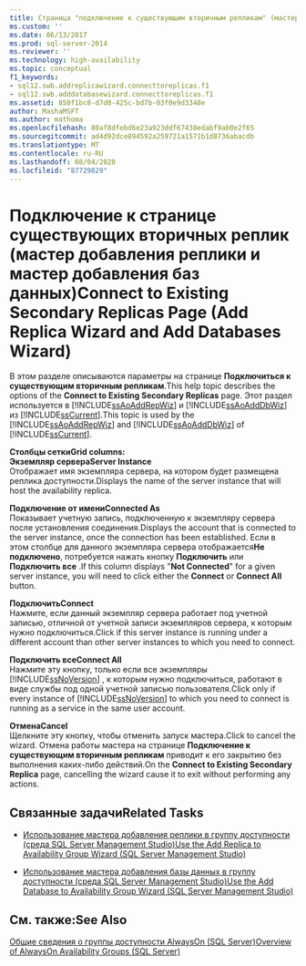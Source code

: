 ```yaml
---
title: Страница "подключение к существующим вторичным репликам" (мастер добавления реплики и мастера добавления баз данных) | Документация Майкрософт
ms.custom: ''
ms.date: 06/13/2017
ms.prod: sql-server-2014
ms.reviewer: ''
ms.technology: high-availability
ms.topic: conceptual
f1_keywords:
- sql12.swb.addreplicawizard.connecttoreplicas.f1
- sql12.swb.adddatabasewizard.connecttoreplicas.f1
ms.assetid: 850f1bc8-d7d0-425c-bd7b-03f0e9d3348e
author: MashaMSFT
ms.author: mathoma
ms.openlocfilehash: 80af8dfebd6e23a923ddf67438edabf9ab0e2f65
ms.sourcegitcommit: ad4d92dce894592a259721a1571b1d8736abacdb
ms.translationtype: MT
ms.contentlocale: ru-RU
ms.lasthandoff: 08/04/2020
ms.locfileid: "87729829"
---
```

# <a name="connect-to-existing-secondary-replicas-page-add-replica-wizard-and-add-databases-wizard"></a><span data-ttu-id="d6b09-102">Подключение к странице существующих вторичных реплик (мастер добавления реплики и мастер добавления баз данных)</span><span class="sxs-lookup"><span data-stu-id="d6b09-102">Connect to Existing Secondary Replicas Page (Add Replica Wizard and Add Databases Wizard)</span></span>
  <span data-ttu-id="d6b09-103"> В этом разделе описываются параметры на странице **Подключиться к существующим вторичным репликам**.</span><span class="sxs-lookup"><span data-stu-id="d6b09-103">This help topic describes the options of the **Connect to Existing Secondary Replicas** page.</span></span> <span data-ttu-id="d6b09-104">Этот раздел используется в [!INCLUDE[ssAoAddRepWiz](../../../includes/ssaoaddrepwiz-md.md)] и [!INCLUDE[ssAoAddDbWiz](../../../includes/ssaoadddbwiz-md.md)] из [!INCLUDE[ssCurrent](../../../includes/sscurrent-md.md)].</span><span class="sxs-lookup"><span data-stu-id="d6b09-104">This topic is used by the [!INCLUDE[ssAoAddRepWiz](../../../includes/ssaoaddrepwiz-md.md)] and [!INCLUDE[ssAoAddDbWiz](../../../includes/ssaoadddbwiz-md.md)] of [!INCLUDE[ssCurrent](../../../includes/sscurrent-md.md)].</span></span>  
  
 <span data-ttu-id="d6b09-105">**Столбцы сетки**</span><span class="sxs-lookup"><span data-stu-id="d6b09-105">**Grid columns:**</span></span>  
 <span data-ttu-id="d6b09-106">**Экземпляр сервера**</span><span class="sxs-lookup"><span data-stu-id="d6b09-106">**Server Instance**</span></span>  
 <span data-ttu-id="d6b09-107">Отображает имя экземпляра сервера, на котором будет размещена реплика доступности.</span><span class="sxs-lookup"><span data-stu-id="d6b09-107">Displays the name of the server instance that will host the availability replica.</span></span>  
  
 <span data-ttu-id="d6b09-108">**Подключение от имени**</span><span class="sxs-lookup"><span data-stu-id="d6b09-108">**Connected As**</span></span>  
 <span data-ttu-id="d6b09-109">Показывает учетную запись, подключенную к экземпляру сервера после установления соединения.</span><span class="sxs-lookup"><span data-stu-id="d6b09-109">Displays the account that is connected to the server instance, once the connection has been established.</span></span> <span data-ttu-id="d6b09-110">Если в этом столбце для данного экземпляра сервера отображается**Не подключено**, потребуется нажать кнопку **Подключить** или **Подключить все** .</span><span class="sxs-lookup"><span data-stu-id="d6b09-110">If this column displays "**Not Connected**" for a given server instance, you will need to click either the **Connect** or **Connect All** button.</span></span>  
  
 <span data-ttu-id="d6b09-111">**Подключить**</span><span class="sxs-lookup"><span data-stu-id="d6b09-111">**Connect**</span></span>  
 <span data-ttu-id="d6b09-112">Нажмите, если данный экземпляр сервера работает под учетной записью, отличной от учетной записи экземпляров сервера, к которым нужно подключиться.</span><span class="sxs-lookup"><span data-stu-id="d6b09-112">Click if this server instance is running under a different account than other server instances to which you need to connect.</span></span>  
  
 <span data-ttu-id="d6b09-113">**Подключить все**</span><span class="sxs-lookup"><span data-stu-id="d6b09-113">**Connect All**</span></span>  
 <span data-ttu-id="d6b09-114">Нажмите эту кнопку, только если все экземпляры [!INCLUDE[ssNoVersion](../../../includes/ssnoversion-md.md)] , к которым нужно подключиться, работают в виде службы под одной учетной записью пользователя.</span><span class="sxs-lookup"><span data-stu-id="d6b09-114">Click only if every instance of [!INCLUDE[ssNoVersion](../../../includes/ssnoversion-md.md)] to which you need to connect is running as a service in the same user account.</span></span>  
  
 <span data-ttu-id="d6b09-115">**Отмена**</span><span class="sxs-lookup"><span data-stu-id="d6b09-115">**Cancel**</span></span>  
 <span data-ttu-id="d6b09-116">Щелкните эту кнопку, чтобы отменить запуск мастера.</span><span class="sxs-lookup"><span data-stu-id="d6b09-116">Click to cancel the wizard.</span></span> <span data-ttu-id="d6b09-117">Отмена работы мастера на странице **Подключение к существующим вторичным репликам** приводит к его закрытию без выполнения каких-либо действий.</span><span class="sxs-lookup"><span data-stu-id="d6b09-117">On the **Connect to Existing Secondary Replica** page, cancelling the wizard cause it to exit without performing any actions.</span></span>  
  

  
##  <a name="related-tasks"></a><a name="RelatedTasks"></a> <span data-ttu-id="d6b09-118">Связанные задачи</span><span class="sxs-lookup"><span data-stu-id="d6b09-118">Related Tasks</span></span>  
  
-   [<span data-ttu-id="d6b09-119">Использование мастера добавления реплики в группу доступности (среда SQL Server Management Studio)</span><span class="sxs-lookup"><span data-stu-id="d6b09-119">Use the Add Replica to Availability Group Wizard &#40;SQL Server Management Studio&#41;</span></span>](use-the-add-replica-to-availability-group-wizard-sql-server-management-studio.md)  
  
-   [<span data-ttu-id="d6b09-120">Использование мастера добавления базы данных в группу доступности (среда SQL Server Management Studio)</span><span class="sxs-lookup"><span data-stu-id="d6b09-120">Use the Add Database to Availability Group Wizard &#40;SQL Server Management Studio&#41;</span></span>](availability-group-add-database-to-group-wizard.md)  
  

  
## <a name="see-also"></a><span data-ttu-id="d6b09-121">См. также:</span><span class="sxs-lookup"><span data-stu-id="d6b09-121">See Also</span></span>  
 [<span data-ttu-id="d6b09-122">Общие сведения о группы доступности AlwaysOn &#40;SQL Server&#41;</span><span class="sxs-lookup"><span data-stu-id="d6b09-122">Overview of AlwaysOn Availability Groups &#40;SQL Server&#41;</span></span>](overview-of-always-on-availability-groups-sql-server.md)  
  
  

